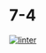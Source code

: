 # 7-4
 [![linter](https://github.com/<OWNER>/<REPOSITORY>/workflows/linter/badge.svg)](https://github.com/marketplace/actions/super-linter)
